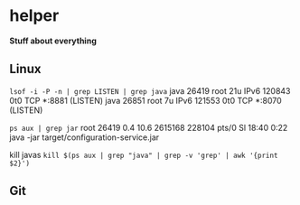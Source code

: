# helper
**Stuff about everything**

## Linux
```lsof -i -P -n | grep LISTEN | grep java```
java      26419   root   21u  IPv6 120843      0t0  TCP *:8881 (LISTEN)
java      26851   root    7u  IPv6 121553      0t0  TCP *:8070 (LISTEN)

```ps aux | grep jar```
root     26419  0.4 10.6 2615168 228104 pts/0  Sl   18:40   0:22 java -jar target/configuration-service.jar

kill javas
```kill $(ps aux | grep "java" | grep -v 'grep' | awk '{print $2}')```

## Git
